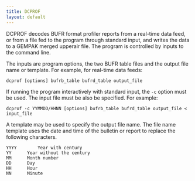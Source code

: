 ```yaml
---
title: DCPROF
layout: default
---
```


DCPROF decodes BUFR format profiler reports from a real-time data
feed, or from a file fed to the program through standard input, and
writes the data to a GEMPAK merged upperair file.  The program is 
controlled by inputs to the command line.

The inputs are program options, the two BUFR table files and
the output file name or template.
For example, for real-time data feeds:

	dcprof [options] bufrb_table bufrd_table output_file

If running the program interactively with standard input, the `-c`
option must be used.  The input file must be also be specified.
For example:
		
	dcprof -c YYMMDD/HHNN [options] bufrb_table bufrd_table output_file < input_file

A template may be used to specify the output file name.  The file
name template uses the date and time of the bulletin or report
to replace the following characters.

	YYYY		Year with century
	YY		Year without the century
	MM		Month number
	DD		Day
	HH		Hour
	NN		Minute

